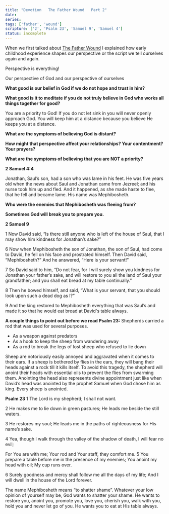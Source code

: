 ```yaml
---
title: "Devotion   The Father Wound   Part 2"
date: 
series: 
tags: ['father', 'wound']
scripture: ['2', 'Psalm 23', 'Samuel 9', 'Samuel 4']
status: incomplete
---
```


When we first talked about [The Father Wound](https://www.evernote.com/l/AF-xVZ2ZrdVB2LguvbwLsk0P65cJtS5nB5I) I explained how early childhood experience shapes our perspective or the script we tell ourselves again and again.

Perspective is everything!

Our perspective of God and our perspective of ourselves

**What good is our belief in God if we do not hope and trust in him?**

**What good is it to meditate if you do not truly believe in God who works all things together for good?**

You are a priority to God! If you do not let sink in you will never openly approach God. You will keep him at a distance because you believe He keeps you at a distance.

**What are the symptoms of believing God is distant?**

**How might that perspective affect your relationships? Your contentment? Your prayers?**

**What are the symptoms of believing that you are NOT a priority?**

**2 Samuel 4:4**

Jonathan, Saul’s son, had a son who was lame in his feet. He was five years old when the news about Saul and Jonathan came from Jezreel; and his nurse took him up and fled. And it happened, as she made haste to flee, that he fell and became lame. His name was Mephibosheth.

**Who were the enemies that Mephibosheth was fleeing from?**

**Sometimes God will break you to prepare you.**

**2 Samuel 9**

1 Now David said, “Is there still anyone who is left of the house of Saul, that I may show him kindness for Jonathan’s sake?”

6 Now when Mephibosheth the son of Jonathan, the son of Saul, had come to David, he fell on his face and prostrated himself. Then David said, “Mephibosheth?” And he answered, “Here is your servant!”

7 So David said to him, “Do not fear, for I will surely show you kindness for Jonathan your father’s sake, and will restore to you all the land of Saul your grandfather; and you shall eat bread at my table continually.”

8 Then he bowed himself, and said, “What is your servant, that you should look upon such a dead dog as I?”

9 And the king restored to Mephibosheth everything that was Saul’s and made it so that he would eat bread at David's table always.

**A couple things to point out before we read Psalm 23:**
Shepherds carried a rod that was used for several purposes.

- As a weapon against predators
- As a hook to keep the sheep from wandering away
- As a rod to break the legs of lost sheep who refused to lie down

Sheep are notoriously easily annoyed and aggravated when it comes to their ears. If a sheep is bothered by flies in the ears, they will bang their heads against a rock till it kills itself. To avoid this tragedy, the shepherd will anoint their heads with essential oils to prevent the flies from swarming them. Anointing the head also represents divine appointment just like when David’s head was anointed by the prophet Samuel when God chose him as king. Every sheep is anointed.

**Psalm 23**
1 The Lord is my shepherd; I shall not want.

2 He makes me to lie down in green pastures; He leads me beside the still waters.

3 He restores my soul; He leads me in the paths of righteousness for His name’s sake.

4 Yea, though I walk through the valley of the shadow of death, I will fear no evil;

For You are with me; Your rod and Your staff, they comfort me.
5 You prepare a table before me in the presence of my enemies;
You anoint my head with oil; My cup runs over.

6 Surely goodness and mercy shall follow me all the days of my life;
And I will dwell in the house of the Lord forever.

The name Mephibosheth means “to shatter shame”. Whatever your low opinion of yourself may be, God wants to shatter your shame. He wants to restore you, anoint you, promote you, love you, cherish you, walk with you, hold you and never let go of you. He wants you to eat at His table always.